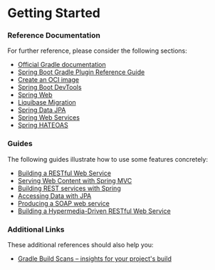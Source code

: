 # Getting Started

### Reference Documentation

For further reference, please consider the following sections:

* [Official Gradle documentation](https://docs.gradle.org)
* [Spring Boot Gradle Plugin Reference Guide](https://docs.spring.io/spring-boot/docs/2.7.0/gradle-plugin/reference/html/)
* [Create an OCI image](https://docs.spring.io/spring-boot/docs/2.7.0/gradle-plugin/reference/html/#build-image)
* [Spring Boot DevTools](https://docs.spring.io/spring-boot/docs/2.7.0/reference/htmlsingle/#using.devtools)
* [Spring Web](https://docs.spring.io/spring-boot/docs/2.7.0/reference/htmlsingle/#web)
* [Liquibase Migration](https://docs.spring.io/spring-boot/docs/2.7.0/reference/htmlsingle/#howto.data-initialization.migration-tool.liquibase)
* [Spring Data JPA](https://docs.spring.io/spring-boot/docs/2.7.0/reference/htmlsingle/#data.sql.jpa-and-spring-data)
* [Spring Web Services](https://docs.spring.io/spring-boot/docs/2.7.0/reference/htmlsingle/#io.webservices)
* [Spring HATEOAS](https://docs.spring.io/spring-boot/docs/2.7.0/reference/htmlsingle/#web.spring-hateoas)

### Guides

The following guides illustrate how to use some features concretely:

* [Building a RESTful Web Service](https://spring.io/guides/gs/rest-service/)
* [Serving Web Content with Spring MVC](https://spring.io/guides/gs/serving-web-content/)
* [Building REST services with Spring](https://spring.io/guides/tutorials/bookmarks/)
* [Accessing Data with JPA](https://spring.io/guides/gs/accessing-data-jpa/)
* [Producing a SOAP web service](https://spring.io/guides/gs/producing-web-service/)
* [Building a Hypermedia-Driven RESTful Web Service](https://spring.io/guides/gs/rest-hateoas/)

### Additional Links

These additional references should also help you:

* [Gradle Build Scans – insights for your project's build](https://scans.gradle.com#gradle)

